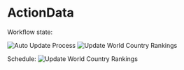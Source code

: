 # ActionData
Workflow state:

![Auto Update Process](https://github.com/web-sys1/ActionData/workflows/Auto%20Update%20Process/badge.svg)
![Update World Country Rankings](https://github.com/web-sys1/ActionData/workflows/Update%20World%20Country%20Rankings/badge.svg)

Schedule: ![Update World Country Rankings](https://github.com/web-sys1/ActionData/workflows/Update%20World%20Country%20Rankings/badge.svg?event=schedule)
